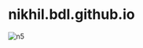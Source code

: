 # nikhil.bdl.github.io
![n5](https://user-images.githubusercontent.com/116463668/197418200-9c2631b3-4e95-4cb7-987d-e7e13ae8bdbe.jpg)
